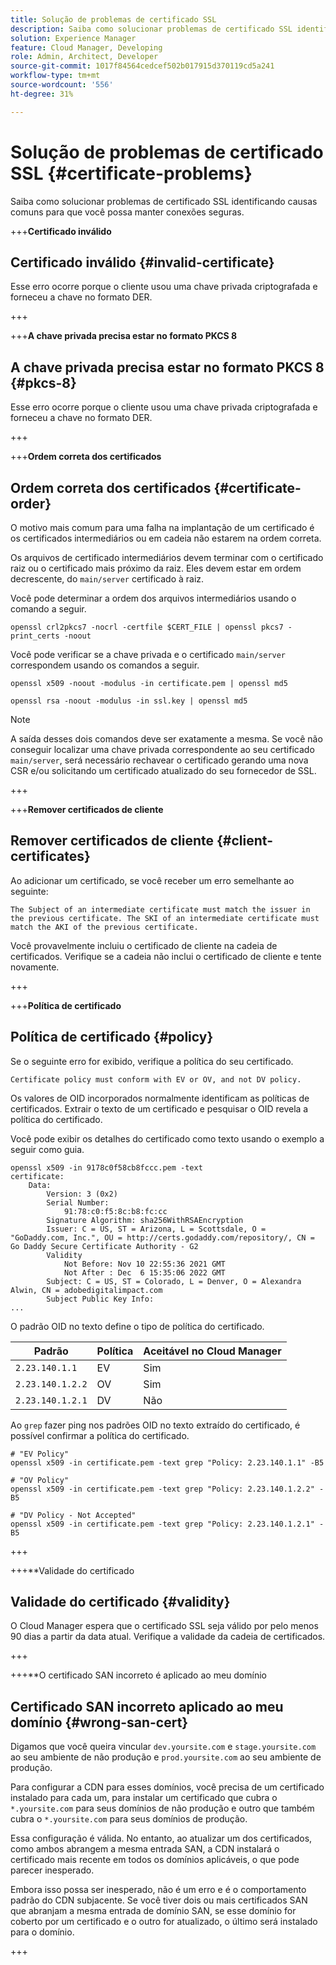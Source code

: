 ```yaml
---
title: Solução de problemas de certificado SSL
description: Saiba como solucionar problemas de certificado SSL identificando causas comuns para que você possa manter conexões seguras.
solution: Experience Manager
feature: Cloud Manager, Developing
role: Admin, Architect, Developer
source-git-commit: 1017f84564cedcef502b017915d370119cd5a241
workflow-type: tm+mt
source-wordcount: '556'
ht-degree: 31%

---
```



# Solução de problemas de certificado SSL {#certificate-problems}

Saiba como solucionar problemas de certificado SSL identificando causas comuns para que você possa manter conexões seguras.

+++**Certificado inválido**

## Certificado inválido {#invalid-certificate}

Esse erro ocorre porque o cliente usou uma chave privada criptografada e forneceu a chave no formato DER.

+++

+++**A chave privada precisa estar no formato PKCS 8**

## A chave privada precisa estar no formato PKCS 8 {#pkcs-8}

Esse erro ocorre porque o cliente usou uma chave privada criptografada e forneceu a chave no formato DER.

+++

+++**Ordem correta dos certificados**

## Ordem correta dos certificados {#certificate-order}

O motivo mais comum para uma falha na implantação de um certificado é os certificados intermediários ou em cadeia não estarem na ordem correta.

Os arquivos de certificado intermediários devem terminar com o certificado raiz ou o certificado mais próximo da raiz. Eles devem estar em ordem decrescente, do `main/server` certificado à raiz.

Você pode determinar a ordem dos arquivos intermediários usando o comando a seguir.

```shell
openssl crl2pkcs7 -nocrl -certfile $CERT_FILE | openssl pkcs7 -print_certs -noout
```

Você pode verificar se a chave privada e o certificado `main/server` correspondem usando os comandos a seguir.

```shell
openssl x509 -noout -modulus -in certificate.pem | openssl md5
```

```shell
openssl rsa -noout -modulus -in ssl.key | openssl md5
```

>[!NOTE]
>
>A saída desses dois comandos deve ser exatamente a mesma. Se você não conseguir localizar uma chave privada correspondente ao seu certificado `main/server`, será necessário rechavear o certificado gerando uma nova CSR e/ou solicitando um certificado atualizado do seu fornecedor de SSL.

+++

+++**Remover certificados de cliente**

## Remover certificados de cliente {#client-certificates}

Ao adicionar um certificado, se você receber um erro semelhante ao seguinte:

```text
The Subject of an intermediate certificate must match the issuer in the previous certificate. The SKI of an intermediate certificate must match the AKI of the previous certificate.
```

Você provavelmente incluiu o certificado de cliente na cadeia de certificados. Verifique se a cadeia não inclui o certificado de cliente e tente novamente.

+++

+++**Política de certificado**

## Política de certificado {#policy}

Se o seguinte erro for exibido, verifique a política do seu certificado.

```text
Certificate policy must conform with EV or OV, and not DV policy.
```

Os valores de OID incorporados normalmente identificam as políticas de certificados. Extrair o texto de um certificado e pesquisar o OID revela a política do certificado.

Você pode exibir os detalhes do certificado como texto usando o exemplo a seguir como guia.

```text
openssl x509 -in 9178c0f58cb8fccc.pem -text
certificate:
    Data:
        Version: 3 (0x2)
        Serial Number:
            91:78:c0:f5:8c:b8:fc:cc
        Signature Algorithm: sha256WithRSAEncryption
        Issuer: C = US, ST = Arizona, L = Scottsdale, O = "GoDaddy.com, Inc.", OU = http://certs.godaddy.com/repository/, CN = Go Daddy Secure Certificate Authority - G2
        Validity
            Not Before: Nov 10 22:55:36 2021 GMT
            Not After : Dec  6 15:35:06 2022 GMT
        Subject: C = US, ST = Colorado, L = Denver, O = Alexandra Alwin, CN = adobedigitalimpact.com
        Subject Public Key Info:
...
```

O padrão OID no texto define o tipo de política do certificado.

| Padrão | Política | Aceitável no Cloud Manager |
|---|---|---|
| `2.23.140.1.1` | EV | Sim |
| `2.23.140.1.2.2` | OV | Sim |
| `2.23.140.1.2.1` | DV | Não |

Ao `grep` fazer ping nos padrões OID no texto extraído do certificado, é possível confirmar a política do certificado.

```shell
# "EV Policy"
openssl x509 -in certificate.pem -text grep "Policy: 2.23.140.1.1" -B5

# "OV Policy"
openssl x509 -in certificate.pem -text grep "Policy: 2.23.140.1.2.2" -B5

# "DV Policy - Not Accepted"
openssl x509 -in certificate.pem -text grep "Policy: 2.23.140.1.2.1" -B5
```
+++

+++**Validade do certificado

## Validade do certificado {#validity}

O Cloud Manager espera que o certificado SSL seja válido por pelo menos 90 dias a partir da data atual. Verifique a validade da cadeia de certificados.

+++

+++**O certificado SAN incorreto é aplicado ao meu domínio

## Certificado SAN incorreto aplicado ao meu domínio {#wrong-san-cert}

Digamos que você queira vincular `dev.yoursite.com` e `stage.yoursite.com` ao seu ambiente de não produção e `prod.yoursite.com` ao seu ambiente de produção.

Para configurar a CDN para esses domínios, você precisa de um certificado instalado para cada um, para instalar um certificado que cubra o `*.yoursite.com` para seus domínios de não produção e outro que também cubra o `*.yoursite.com` para seus domínios de produção.

Essa configuração é válida. No entanto, ao atualizar um dos certificados, como ambos abrangem a mesma entrada SAN, a CDN instalará o certificado mais recente em todos os domínios aplicáveis, o que pode parecer inesperado.

Embora isso possa ser inesperado, não é um erro e é o comportamento padrão do CDN subjacente. Se você tiver dois ou mais certificados SAN que abranjam a mesma entrada de domínio SAN, se esse domínio for coberto por um certificado e o outro for atualizado, o último será instalado para o domínio.

+++
